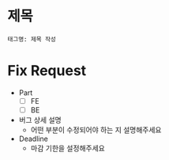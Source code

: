 # 제목
```
태그명: 제목 작성
```

# Fix Request
- Part
  - [ ] FE
  - [ ] BE
- 버그 상세 설명
  - 어떤 부분이 수정되어야 하는 지 설명해주세요
- Deadline
  - 마감 기한을 설정해주세요
